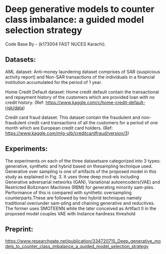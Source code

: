 # Deep generative models to counter class imbalance: a guided model selection strategy
Code Base By - (k173004 FAST NUCES Karachi).

## Datasets:

AML dataset: Anti-money laundering dataset comprises of SAR (suspicious activity report) and Non-SAR transactions of the individuals in a financial institution accumulated for the period of 1 year.
    
Home Credit Default dataset: Home credit default contain the transactional and repayment history of the customers which are provided loan with no credit history. (Ref: https://www.kaggle.com/c/home-credit-default-risk/data)
    
Credit card fraud dataset: This dataset contain the fraudulent and non-fraudulent credit card transactions of all the customers for a period of one month which are European credit card holders. (Ref: https://www.kaggle.com/mlg-ulb/creditcardfraud/version/3)

## Experiments: 

The experiments on each of the three datasetsare  categorized  into  3  types:   generative,  synthetic  and  hybrid  based  on  thesampling  technique  used.   Generative  over  sampling  is  one  of  artifacts  of  the proposed model in this study as explained in Fig.  3.  It uses three deep mod-els including Generative adversarial networks (GAN), Variational autoencoders(VAE) and Restricted Boltzmann Machines (RBM) for generating minority sam-ples. Performance of this is compared with synthetic oversampling counterparts.These are followed by two hybrid techniques namely traditional over/under sam-pling  and  chaining  generative  and  reductives.   The  former  uses  SMOTEENN while  the  later  conceived  as  Artifact  II  in  the  proposed  model  couples  VAE with Instance hardness threshold 

## Preprint: 
https://www.researchgate.net/publication/334720715_Deep_generative_models_to_counter_class_imbalance_a_guided_model_selection_strategy
